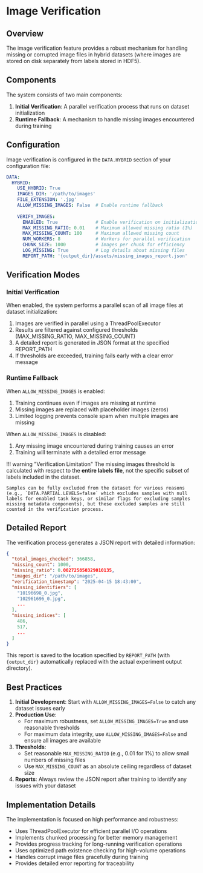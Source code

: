 # Image Verification

## Overview

The image verification feature provides a robust mechanism for handling missing or corrupted image files in hybrid datasets (where images are stored on disk separately from labels stored in HDF5).

## Components

The system consists of two main components:

1. **Initial Verification**: A parallel verification process that runs on dataset initialization
2. **Runtime Fallback**: A mechanism to handle missing images encountered during training

## Configuration

Image verification is configured in the `DATA.HYBRID` section of your configuration file:

```yaml
DATA:
  HYBRID:
    USE_HYBRID: True
    IMAGES_DIR: '/path/to/images'
    FILE_EXTENSION: '.jpg'
    ALLOW_MISSING_IMAGES: False  # Enable runtime fallback
    
    VERIFY_IMAGES:
      ENABLED: True              # Enable verification on initialization
      MAX_MISSING_RATIO: 0.01    # Maximum allowed missing ratio (1%)
      MAX_MISSING_COUNT: 100     # Maximum allowed missing count
      NUM_WORKERS: 8             # Workers for parallel verification
      CHUNK_SIZE: 1000           # Images per chunk for efficiency
      LOG_MISSING: True          # Log details about missing files
      REPORT_PATH: '{output_dir}/assets/missing_images_report.json'
```

## Verification Modes

### Initial Verification

When enabled, the system performs a parallel scan of all image files at dataset initialization:

1. Images are verified in parallel using a ThreadPoolExecutor
2. Results are filtered against configured thresholds (MAX_MISSING_RATIO, MAX_MISSING_COUNT)
3. A detailed report is generated in JSON format at the specified REPORT_PATH
4. If thresholds are exceeded, training fails early with a clear error message

### Runtime Fallback

When `ALLOW_MISSING_IMAGES` is enabled:

1. Training continues even if images are missing at runtime
2. Missing images are replaced with placeholder images (zeros)
3. Limited logging prevents console spam when multiple images are missing

When `ALLOW_MISSING_IMAGES` is disabled:

1. Any missing image encountered during training causes an error
2. Training will terminate with a detailed error message

!!! warning "Verification Limitation"
    The missing images threshold is calculated with respect to the **entire labels file**, not the specific subset of labels included in the dataset. 
    
    Samples can be fully excluded from the dataset for various reasons (e.g., `DATA.PARTIAL.LEVELS=false` which excludes samples with null labels for enabled task keys, or similar flags for excluding samples missing metadata components), but these excluded samples are still counted in the verification process.

## Detailed Report

The verification process generates a JSON report with detailed information:

```json
{
  "total_images_checked": 366858,
  "missing_count": 1000,
  "missing_ratio": 0.002725850329010135,
  "images_dir": "/path/to/images",
  "verification_timestamp": "2025-04-15 18:43:00",
  "missing_identifiers": [
    "10196698_0.jpg",
    "102961696_0.jpg",
    ...
  ],
  "missing_indices": [
    486,
    517,
    ...
  ]
}
```

This report is saved to the location specified by `REPORT_PATH` (with `{output_dir}` automatically replaced with the actual experiment output directory).

## Best Practices

1. **Initial Development**: Start with `ALLOW_MISSING_IMAGES=False` to catch any dataset issues early
2. **Production Use**: 
   - For maximum robustness, set `ALLOW_MISSING_IMAGES=True` and use reasonable thresholds
   - For maximum data integrity, use `ALLOW_MISSING_IMAGES=False` and ensure all images are available
3. **Thresholds**: 
   - Set reasonable `MAX_MISSING_RATIO` (e.g., 0.01 for 1%) to allow small numbers of missing files
   - Use `MAX_MISSING_COUNT` as an absolute ceiling regardless of dataset size
4. **Reports**: Always review the JSON report after training to identify any issues with your dataset

## Implementation Details

The implementation is focused on high performance and robustness:

- Uses ThreadPoolExecutor for efficient parallel I/O operations
- Implements chunked processing for better memory management
- Provides progress tracking for long-running verification operations
- Uses optimized path existence checking for high-volume operations
- Handles corrupt image files gracefully during training
- Provides detailed error reporting for traceability